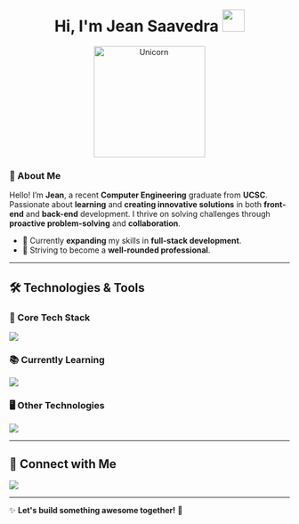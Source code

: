 <h1 align="center">Hi, I'm Jean Saavedra <img src="https://i.giphy.com/media/i99VfFMRAbd1Psrteb/giphy.gif" width="40"></h1>

<p align="center">
  <img src="https://i.giphy.com/media/mAZf4H4Pi0wwlj3ZAw/giphy.gif" width="200" alt="Unicorn" />
</p>

### 🚀 About Me

Hello! I’m **Jean**, a recent **Computer Engineering** graduate from **UCSC**. Passionate about **learning** and **creating innovative solutions** in both **front-end** and **back-end** development. I thrive on solving challenges through **proactive problem-solving** and **collaboration**. 

- 🌱 Currently **expanding** my skills in **full-stack development**.
- 🎯 Striving to become a **well-rounded professional**.

---

## 🛠️ Technologies & Tools

### 🔹 Core Tech Stack
<p align="left">
  <img src="https://skillicons.dev/icons?i=tailwind,bootstrap,css,laravel,js,ts,php,python,react,express,astro" />
</p>

### 📚 Currently Learning
<p align="left">
  <img src="https://skillicons.dev/icons?i=react,nodejs,astro" />
</p>

### 🖥️ Other Technologies
<p align="left">
  <img src="https://skillicons.dev/icons?i=git,github,mysql,mongodb,postgres,scrum,phpmyadmin,windows,linux,vscode,pnpm,npm,nodejs" />
</p>

---

## 📲 Connect with Me

<p align="left">
  <a href="https://www.linkedin.com/in/jean-carlos-saavedra-ya%C3%B1ez-268b69328/">
    <img src="https://skillicons.dev/icons?i=linkedin" />
  </a>
</p>

---

✨ **Let's build something awesome together!** 🚀
